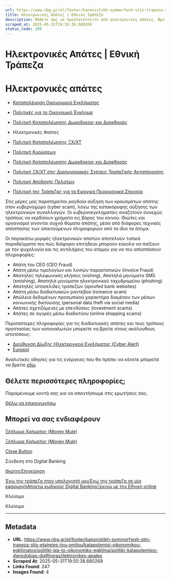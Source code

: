 ```yaml
---
url: https://www.nbg.gr/el/footer/kanonistikh-symmorfwsh-stin-trapeza-stis-etaireies-tou-omilou/katapolemisi-oikonomikou-egklimatos/politiki-gia-to-oikonomiko-egklima/politiki-katapolemisis-dwrodokias-diafthoras/ilektronikes-apates
title: Ηλεκτρονικές Απάτες | Εθνική Τράπεζα
description: Μάθετε πως να προστατευτείτε από ηλεκτρονικές απάτες. Βρείτε περισσότερες πληροφορίες στο site της Εθνικής Τράπεζας!
scraped_at: 2025-05-31T19:55:38.680269
status_code: 200
---
```


# Ηλεκτρονικές Απάτες | Εθνική Τράπεζα

# Ηλεκτρονικές απάτες

  * [Καταπολέμηση Οικονομικού Εγκλήματος](/el/footer/kanonistikh-symmorfwsh-stin-trapeza-stis-etaireies-tou-omilou/katapolemisi-oikonomikou-egklimatos)
  * [Πολιτικές για το Οικονομικό Έγκλημα](/el/footer/kanonistikh-symmorfwsh-stin-trapeza-stis-etaireies-tou-omilou/katapolemisi-oikonomikou-egklimatos/politiki-gia-to-oikonomiko-egklima)
  * [Πολιτική Καταπολέμησης Δωροδοκίας και Διαφθοράς ](/el/footer/kanonistikh-symmorfwsh-stin-trapeza-stis-etaireies-tou-omilou/katapolemisi-oikonomikou-egklimatos/politiki-gia-to-oikonomiko-egklima/politiki-katapolemisis-dwrodokias-diafthoras)
  * Ηλεκτρονικές Απάτες 

  * [Πολιτική Καταπολέμησης ΞΧ/ΧΤ](/el/footer/kanonistikh-symmorfwsh-stin-trapeza-stis-etaireies-tou-omilou/katapolemisi-oikonomikou-egklimatos/politiki-gia-to-oikonomiko-egklima/politiki-katapolemisis-ksx-xt)
  * [Πολιτική Κυρώσεων ](/el/footer/kanonistikh-symmorfwsh-stin-trapeza-stis-etaireies-tou-omilou/katapolemisi-oikonomikou-egklimatos/politiki-gia-to-oikonomiko-egklima/politiki-kurwsewn)
  * [Πολιτική Καταπολέμησης Δωροδοκίας και Διαφθοράς ](/el/footer/kanonistikh-symmorfwsh-stin-trapeza-stis-etaireies-tou-omilou/katapolemisi-oikonomikou-egklimatos/politiki-gia-to-oikonomiko-egklima/politiki-katapolemisis-dwrodokias-diafthoras)
  * [Πολιτική ΞΧ/ΧΤ στις Διασυνοριακές Σχέσεις Τραπεζικής Ανταπόκρισης](/el/footer/kanonistikh-symmorfwsh-stin-trapeza-stis-etaireies-tou-omilou/katapolemisi-oikonomikou-egklimatos/politiki-gia-to-oikonomiko-egklima/politikh-ksx-xt-diasynoriakwn-sxesewn-trapezikhs-antapokrishs)
  * [Πολιτική Αποδοχής Πελατών](/el/footer/kanonistikh-symmorfwsh-stin-trapeza-stis-etaireies-tou-omilou/katapolemisi-oikonomikou-egklimatos/politiki-gia-to-oikonomiko-egklima/politiki-apodoxis-pelatwn)
  * [Πολιτική της Τράπεζας για τα Εικονικά Περιουσιακά Στοιχεία](/el/footer/kanonistikh-symmorfwsh-stin-trapeza-stis-etaireies-tou-omilou/katapolemisi-oikonomikou-egklimatos/politiki-gia-to-oikonomiko-egklima/politikh-ths-trapezas-gia-ta-eikonika-perousiaka-stoixeia)

Στις μέρες μας παρατηρείται ραγδαία αύξηση των κρουσμάτων απάτης στον κυβερνοχώρο (cyber scam), λόγω της κατακόρυφης αύξησης των ηλεκτρονικών συναλλαγών. Οι κυβερνοεγκληματίες αναζητούν συνεχώς τρόπους να κερδίσουν χρήματα εις βάρος του κοινού. Ιδιώτες και οργανισμοί γίνονται συχνά θύματα απάτης, μέσα από διάφορες τεχνικές απόσπασης των απαιτούμενων πληροφοριών από τα ίδια τα άτομα.

Οι παρακάτω μορφές ηλεκτρονικών απατών αποτελούν τυπικά παραδείγματα του πώς διάφοροι επιτήδειοι μπορούν εύκολα να παίξουν με την ψυχολογία και τις αντιλήψεις του ατόμου για να του αποσπάσουν πληροφορίες:

  * Απάτη του CEO (CEO Fraud)
  * Απάτη μέσω τιμολογίων και λοιπών παραστατικών (invoice Fraud)
  * Απατηλές τηλεφωνικές κλήσεις (vishing), Απατηλά μηνύματα SMS (smishing), Απατηλά μηνύματα ηλεκτρονικού ταχυδρομείου (phishing)
  * Απατηλές ιστοσελίδες τραπεζών (spoofed bank websites)
  * Απάτη μέσω διαδικτυακών ραντεβού (romance scam)
  * Απώλεια δεδομένων προσωπικού χαρακτήρα διαμέσου των μέσων κοινωνικής δικτύωσης (personal data theft via social media)
  * Απάτες σχετιζόμενες με επενδύσεις (investment scams)
  * Απάτες σε αγορές μέσω διαδικτύου (online shopping scams)

Περισσότερες πληροφορίες για τις διαδικτυακές απάτες και τους τρόπους προστασίας των καταναλωτών μπορείτε να βρείτε στους ακόλουθους ιστοτόπους:

  * [Διεύθυνση Δίωξης Ηλεκτρονικού Εγκλήματος (Cyber Alert)](https://cyberalert.gr)
  * [Europol](https://www.europol.europa.eu/operations-services-and-innovation/public-awareness-and-prevention-guides/take-control-of-your-digital-life)

Αναλυτικές οδηγίες για τις ενέργειες που θα πρέπει να κάνετε μπορείτε να βρείτε [εδώ](https://www.nbg.gr/-/jssmedia/Files/Group/Compliance/Greek-files/Europol-cuberscam-infographic-gr.pdf?rev=-1&hash=7888F12F7F75A467AE252BB33A424971).

## Θέλετε περισσότερες πληροφορίες;

Παραμένουμε κοντά σας για να απαντήσουμε στις ερωτήσεις σας.

[Θέλω να επικοινωνήσω](/el/footer/epikoinwnia)

## Μπορεί να σας ενδιαφέρουν

[Ξέπλυμα Χρήματος (Money Mule)](/el/footer/kanonistikh-symmorfwsh-stin-trapeza-stis-etaireies-tou-omilou/katapolemisi-oikonomikou-egklimatos/politiki-gia-to-oikonomiko-egklima/politiki-katapolemisis-dwrodokias-diafthoras/kseplima-xrimatos-money-mule)

[Ξέπλυμα Χρήματος (Money Mule)](/el/footer/kanonistikh-symmorfwsh-stin-trapeza-stis-etaireies-tou-omilou/katapolemisi-oikonomikou-egklimatos/politiki-gia-to-oikonomiko-egklima/politiki-katapolemisis-dwrodokias-diafthoras/kseplima-xrimatos-money-mule)

[Close Button](#)

Σύνδεση στο Digital Banking

[Ιδιώτης](https://ibank.nbg.gr/web/?loginType=retail)[Επιχείρηση](https://ibank.nbg.gr/web/?loginType=corporate)

[Έχω την τράπεζα στον υπολογιστή μου](/el/idiwtes/kathimerines-sunallages/digital-banking/internet-banking)[Έχω την τράπεζα σε μία εφαρμογή](/el/idiwtes/kathimerines-sunallages/digital-banking/mobile-banking)[Αποκτώ κωδικούς Digital Banking](/el/idiwtes/kathimerines-sunallages/digital-banking/dunatotites-internet-mobile-banking/ekdosi-kwdikwn-digital-banking)[Ξεκινώ με την Εθνική online](/el/idiwtes/kathimerines-sunallages/digital-banking/ksekiniste-me-thn-ethniki-online)

Κλείσιμο

Κλείσιμο

---

## Metadata

- **URL**: https://www.nbg.gr/el/footer/kanonistikh-symmorfwsh-stin-trapeza-stis-etaireies-tou-omilou/katapolemisi-oikonomikou-egklimatos/politiki-gia-to-oikonomiko-egklima/politiki-katapolemisis-dwrodokias-diafthoras/ilektronikes-apates
- **Scraped At**: 2025-05-31T19:55:38.680269
- **Links Found**: 247
- **Images Found**: 4
